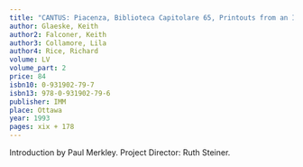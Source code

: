```yaml
---
title: "CANTUS: Piacenza, Biblioteca Capitolare 65, Printouts from an Index in Machine-Readable Form, A CANTUS Index"
author: Glaeske, Keith
author2: Falconer, Keith
author3: Collamore, Lila
author4: Rice, Richard
volume: LV
volume_part: 2
price: 84
isbn10: 0-931902-79-7
isbn13: 978-0-931902-79-6
publisher: IMM
place: Ottawa
year: 1993
pages: xix + 178
---
```

Introduction by Paul Merkley. Project Director: Ruth Steiner.
